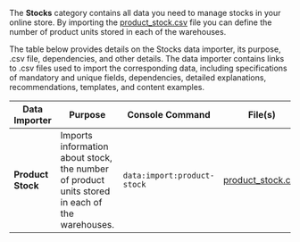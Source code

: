 The **Stocks** category contains all data you need to manage stocks in your online store. 
By importing the [product_stock.csv](https://documentation.spryker.com/docs/en/file-details-product-stockcsv) file you can define the number of product units stored in each of the warehouses.

The table below provides details on the Stocks data importer, its purpose, .csv file, dependencies, and other details. The data importer contains links to .csv files used to import the corresponding data, including specifications of mandatory and unique fields, dependencies, detailed explanations, recommendations, templates, and content examples.

| Data Importer | Purpose | Console Command| File(s) | Dependencies |
| --- | --- | --- | --- |--- |
| **Product Stock**   | Imports information about stock, the number of product units stored in each of the warehouses. |`data:import:product-stock` |[product_stock.csv](https://documentation.spryker.com/docs/en/file-details-product-stockcsv) |<ul><li>[product_concrete.csv](https://documentation.spryker.com/docs/en/file-details-product-concretecsv)</li><li>[warehouse.csv](https://documentation.spryker.com/docs/en/file-details-warehousecsv)</li></ul> |